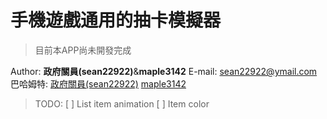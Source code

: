 手機遊戲通用的抽卡模擬器
===========================
> 目前本APP尚未開發完成

Author: **政府關員(sean22922)**&**maple3142**
E-mail: [sean22922@ymail.com](mailto:sean22922@ymail.com)
巴哈姆特:
[政府關員(sean22922)](https://home.gamer.com.tw/sean22922)
[maple3142](https://home.gamer.com.tw/kirby123)


> TODO:
> [ ] List item animation
> [ ] Item color
